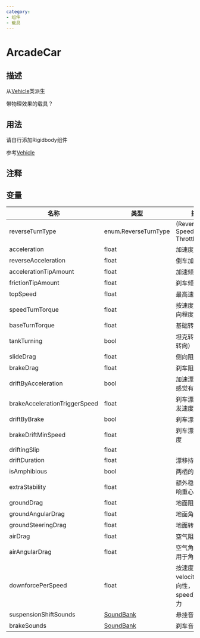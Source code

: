 ```yaml
---
category: 
- 组件
- 载具
---
```

# ArcadeCar

## 描述
从[Vehicle](./Vehicle.md)类派生

带物理效果的载具？
## 用法
请自行添加Rigidbody组件

参考[Vehicle](./Vehicle.md)
## 注释

## 变量
| 名称 | 类型 | 描述 |
| ----------- | ----------- | ----------- |
| reverseTurnType | enum.ReverseTurnType | (Reverse Speed,Reverse Throttle,Never) |
| acceleration | float | 加速度 |
| reverseAcceleration | float | 倒车加速度 |
| accelerationTipAmount | float | 加速倾斜程度 |
| frictionTipAmount | float | 刹车倾斜程度 |
| topSpeed | float | 最高速度 |
| speedTurnTorque | float | 按速度变化的转向程度 |
| baseTurnTorque | float | 基础转向程度 |
| tankTurning | bool | 坦克转向（原地转向） |
| slideDrag | float | 侧向阻力 |
| brakeDrag | float | 刹车阻力 |
| driftByAcceleration | bool | 加速漂移（真没感觉有多明显） |
| brakeAccelerationTriggerSpeed | float | 刹车漂移最低触发速度 |
| driftByBrake | bool | 刹车漂移 |
| brakeDriftMinSpeed | float | 刹车漂移最低速度 |
| driftingSlip | float |  |
| driftDuration | float | 漂移持续时间 |
| isAmphibious | bool | 两栖的 |
| extraStability | float | 额外稳定性（影响重心） |
| groundDrag | float | 地面阻力 |
| groundAngularDrag | float | 地面角阻力 |
| groundSteeringDrag | float | 地面转向阻力 |
| airDrag | float | 空气阻力 |
| airAngularDrag | float | 空气角阻力（作用于角速度？） |
| downforcePerSpeed | float | 按速度变化（是velocity，有方向性，不是speed）的向下力 |
| suspensionShiftSounds | [SoundBank](./SoundBank.md) | 悬挂音效 |
| brakeSounds | [SoundBank](./SoundBank.md) | 刹车音效 |
